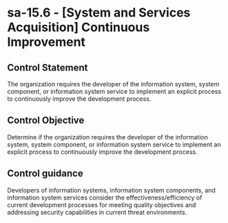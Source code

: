 # sa-15.6 - \[System and Services Acquisition\] Continuous Improvement

## Control Statement

The organization requires the developer of the information system, system component, or information system service to implement an explicit process to continuously improve the development process.

## Control Objective

Determine if the organization requires the developer of the information system, system component, or information system service to implement an explicit process to continuously improve the development process.

## Control guidance

Developers of information systems, information system components, and information system services consider the effectiveness/efficiency of current development processes for meeting quality objectives and addressing security capabilities in current threat environments.

